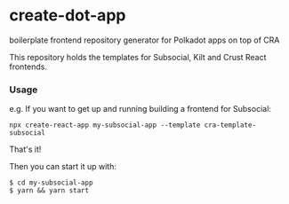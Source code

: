 # create-dot-app
boilerplate frontend repository generator for Polkadot apps on top of CRA

This repository holds the templates for Subsocial, Kilt and Crust React frontends.

### Usage

e.g. If you want to get up and running building a frontend for Subsocial:

`npx create-react-app my-subsocial-app --template cra-template-subsocial`

That's it!

Then you can start it up with:

```
$ cd my-subsocial-app
$ yarn && yarn start
```